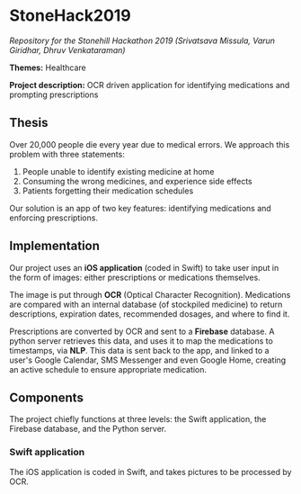 # StoneHack2019
*Repository for the Stonehill Hackathon 2019 (Srivatsava Missula, Varun Giridhar, Dhruv Venkataraman)*

__Themes:__ Healthcare

__Project description:__ OCR driven application for identifying medications and prompting prescriptions

## Thesis
Over 20,000 people die every year due to medical errors. We approach this problem with three statements:
1. People unable to identify existing medicine at home
2. Consuming the wrong medicines, and experience side effects
3. Patients forgetting their medication schedules

Our solution is an app of two key features: identifying medications and enforcing prescriptions. 

## Implementation
Our project uses an __iOS application__ (coded in Swift) to take user input in the form of images: either prescriptions or medications themselves.

The image is put through __OCR__ (Optical Character Recognition). Medications are compared with an internal database (of stockpiled medicine) to return descriptions, expiration dates, recommended dosages, and where to find it.

Prescriptions are converted by OCR and sent to a __Firebase__ database. A python server retrieves this data, and uses it to map the medications to timestamps, via __NLP__.
This data is sent back to the app, and linked to a user's Google Calendar, SMS Messenger and even Google Home, creating an active schedule to ensure appropriate medication.

## Components
The project chiefly functions at three levels: the Swift application, the Firebase database, and the Python server.

### Swift application
The iOS application is coded in Swift, and takes pictures to be processed by OCR.
